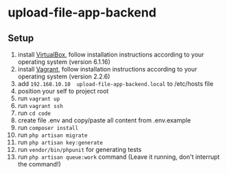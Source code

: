 # upload-file-app-backend

## Setup

1. install [VirtualBox](https://www.virtualbox.org/wiki/Downloads), follow installation instructions according to your operating system (version 6.1.16)
2. install [Vagrant](https://www.vagrantup.com/downloads.html), follow installation instructions according to your operating system (version 2.2.6)
3. add `192.168.10.10  upload-file-app-backend.local` to /etc/hosts file
4. position your self to project root
5. run `vagrant up`
6. run `vagrant ssh`
7. run `cd code`
8. create file .env and copy/paste all content from .env.example
9. run `composer install`
10. run `php artisan migrate`
11. run `php artisan key:generate`
12. run `vendor/bin/phpunit` for generating tests
13. run `php artisan queue:work` command (Leave it running, don't interrupt the command!)
